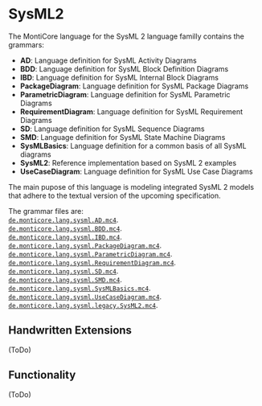 # SysML2
The MontiCore language for the SysML 2 language familly contains the grammars:
- **AD**: Language definition for SysML Activity Diagrams
- **BDD**: Language definition for SysML Block Definition Diagrams
- **IBD**: Language definition for SysML Internal Block Diagrams
- **PackageDiagram**: Language definition for SysML Package Diagrams
- **ParametricDiagram**: Language definition for SysML Parametric Diagrams
- **RequirementDiagram**: Language definition for SysML Requirement Diagrams
- **SD**: Language definition for SysML Sequence Diagrams
- **SMD**: Language definition for SysML State Machine Diagrams
- **SysMLBasics**: Language definition for a common basis of all SysML diagrams
- **SysML2**: Reference implementation based on SysML 2 examples
- **UseCaseDiagram**: Language definition for SysML Use Case Diagrams



The main pupose of this language is modeling integrated SysML 2 models that 
adhere to the textual version of the upcoming specification. 

The grammar files are:  
 [`de.monticore.lang.sysml.AD.mc4`][ADGrammar].  
 [`de.monticore.lang.sysml.BDD.mc4`][BDDGrammar].  
 [`de.monticore.lang.sysml.IBD.mc4`][IBDGrammar].  
 [`de.monticore.lang.sysml.PackageDiagram.mc4`][PackageDiagramGrammar].  
 [`de.monticore.lang.sysml.ParametricDiagram.mc4`][ParametricDiagramGrammar].  
 [`de.monticore.lang.sysml.RequirementDiagram.mc4`][RequirementDiagramGrammar].  
 [`de.monticore.lang.sysml.SD.mc4`][SDGrammar].  
 [`de.monticore.lang.sysml.SMD.mc4`][SMDGrammar].  
 [`de.monticore.lang.sysml.SysMLBasics.mc4`][SysMLBasicsGrammar].  
 [`de.monticore.lang.sysml.UseCaseDiagram.mc4`][UseCaseDiagramGrammar].  
 [`de.monticore.lang.sysml.legacy.SysML2.mc4`][SysML2Grammar].  


## Handwritten Extensions
(ToDo)

## Functionality
(ToDo)
  

[ADGrammar]: https://git.rwth-aachen.de/monticore/sysml/sysml_2/-/blob/master/sysml2-language/src/main/grammars/de/monticore/lang/sysml/AD.mc4
[BDDGrammar]: https://git.rwth-aachen.de/monticore/sysml/sysml_2/-/blob/master/sysml2-language/src/main/grammars/de/monticore/lang/sysml/BDD.mc4
[IBDGrammar]: https://git.rwth-aachen.de/monticore/sysml/sysml_2/-/blob/master/sysml2-language/src/main/grammars/de/monticore/lang/sysml/IBD.mc4
[PackageDiagramGrammar]: https://git.rwth-aachen.de/monticore/sysml/sysml_2/-/blob/master/sysml2-language/src/main/grammars/de/monticore/lang/sysml/PackageDiagram.mc4
[ParametricDiagramGrammar]: https://git.rwth-aachen.de/monticore/sysml/sysml_2/-/blob/master/sysml2-language/src/main/grammars/de/monticore/lang/sysml/ParametricDiagram.mc4
[RequirementDiagramGrammar]: https://git.rwth-aachen.de/monticore/sysml/sysml_2/-/blob/master/sysml2-language/src/main/grammars/de/monticore/lang/sysml/RequirementDiagram.mc4
[SDGrammar]: https://git.rwth-aachen.de/monticore/sysml/sysml_2/-/blob/master/sysml2-language/src/main/grammars/de/monticore/lang/sysml/SD.mc4
[SMDGrammar]: https://git.rwth-aachen.de/monticore/sysml/sysml_2/-/blob/master/sysml2-language/src/main/grammars/de/monticore/lang/sysml/SMD.mc4
[SysMLBasicsGrammar]: https://git.rwth-aachen.de/monticore/sysml/sysml_2/-/blob/master/sysml2-language/src/main/grammars/de/monticore/lang/sysml/SysMLBasics.mc4
[UseCaseDiagramGrammar]: https://git.rwth-aachen.de/monticore/sysml/sysml_2/-/blob/master/sysml2-language/src/main/grammars/de/monticore/lang/sysml/UseCaseDiagram.mc4
[SysML2Grammar]: https://git.rwth-aachen.de/monticore/sysml/sysml_2/-/blob/master/sysml2-language/src/main/grammars/de/monticore/lang/sysml/legacy/SysML2.mc4

